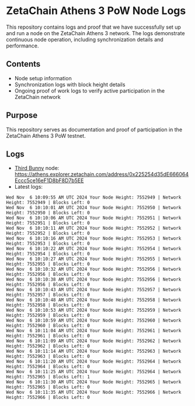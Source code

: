 # ZetaChain Athens 3 PoW Node Logs
This repository contains logs and proof that we have successfully set up and run a node on the ZetaChain Athens 3 network. The logs demonstrate continuous node operation, including synchronization details and performance.

## Contents
- Node setup information
- Synchronization logs with block height details
- Ongoing proof of work logs to verify active participation in the ZetaChain network

## Purpose
This repository serves as documentation and proof of participation in the ZetaChain Athens 3 PoW testnet.

## Logs

- [Third Bunny](https://thirdbunny.xyz/) node: https://athens.explorer.zetachain.com/address/0x225254d35dE666064Eccc5ce16eF1D8bF8D7b5EE
- Latest logs:
```
Wed Nov  6 10:09:55 AM UTC 2024 Your Node Height: 7552949 | Network Height: 7552949 | Blocks Left: 0
Wed Nov  6 10:10:01 AM UTC 2024 Your Node Height: 7552950 | Network Height: 7552950 | Blocks Left: 0
Wed Nov  6 10:10:06 AM UTC 2024 Your Node Height: 7552951 | Network Height: 7552951 | Blocks Left: 0
Wed Nov  6 10:10:11 AM UTC 2024 Your Node Height: 7552952 | Network Height: 7552952 | Blocks Left: 0
Wed Nov  6 10:10:16 AM UTC 2024 Your Node Height: 7552953 | Network Height: 7552953 | Blocks Left: 0
Wed Nov  6 10:10:22 AM UTC 2024 Your Node Height: 7552954 | Network Height: 7552954 | Blocks Left: 0
Wed Nov  6 10:10:27 AM UTC 2024 Your Node Height: 7552955 | Network Height: 7552955 | Blocks Left: 0
Wed Nov  6 10:10:32 AM UTC 2024 Your Node Height: 7552956 | Network Height: 7552956 | Blocks Left: 0
Wed Nov  6 10:10:38 AM UTC 2024 Your Node Height: 7552956 | Network Height: 7552956 | Blocks Left: 0
Wed Nov  6 10:10:43 AM UTC 2024 Your Node Height: 7552957 | Network Height: 7552957 | Blocks Left: 0
Wed Nov  6 10:10:48 AM UTC 2024 Your Node Height: 7552958 | Network Height: 7552958 | Blocks Left: 0
Wed Nov  6 10:10:53 AM UTC 2024 Your Node Height: 7552959 | Network Height: 7552959 | Blocks Left: 0
Wed Nov  6 10:10:59 AM UTC 2024 Your Node Height: 7552960 | Network Height: 7552960 | Blocks Left: 0
Wed Nov  6 10:11:04 AM UTC 2024 Your Node Height: 7552961 | Network Height: 7552961 | Blocks Left: 0
Wed Nov  6 10:11:09 AM UTC 2024 Your Node Height: 7552962 | Network Height: 7552962 | Blocks Left: 0
Wed Nov  6 10:11:14 AM UTC 2024 Your Node Height: 7552963 | Network Height: 7552963 | Blocks Left: 0
Wed Nov  6 10:11:20 AM UTC 2024 Your Node Height: 7552964 | Network Height: 7552964 | Blocks Left: 0
Wed Nov  6 10:11:25 AM UTC 2024 Your Node Height: 7552964 | Network Height: 7552965 | Blocks Left: 1
Wed Nov  6 10:11:30 AM UTC 2024 Your Node Height: 7552965 | Network Height: 7552965 | Blocks Left: 0
Wed Nov  6 10:11:35 AM UTC 2024 Your Node Height: 7552966 | Network Height: 7552966 | Blocks Left: 0
```
